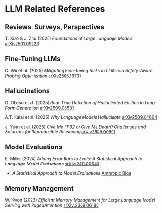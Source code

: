 # LLM Related References

## Reviews, Surveys, Perspectives
T. Xiao & J. Zhu (2025) _Foundations of Large Language Models_ [arXiv2501.09223](https://arxiv.org/pdf/2501.09223)

## Fine-Tuning LLMs
C. Wu et al. (2025) _Mitigating Fine-tuning Risks in LLMs via Safety-Aware Probing Optimization_ [arXiv2505.16737](https://arxiv.org/html/2505.16737v1)

## Hallucinations
O. Obeso et al. (2025) _Real-Time Detection of Hallucinated Entities in Long-Form Generation_ [arXiv2509.03531](https://arxiv.org/pdf/2509.03531)

A.T. Kalai et al. (2025) _Why Language Models Hallucinate_ [arXiv2509.04664](https://www.arxiv.org/pdf/2509.04664)

J. Yuan et al. (2025) _Give Me FP32 or Give Me Death?
Challenges and Solutions for Reproducible Reasoning_ [arXiv2506.09501](https://arxiv.org/pdf/2506.09501)

## Model Evaluations
E. Miller (2024) _Adding Error Bars to Evals: A Statistical Approach to Language Model Evaluations_ [arXiv:2411.00640](https://arxiv.org/pdf/2411.00640)
  - _A Statistical Approach to Model Evaluations_ [Anthropic Blog](https://www.anthropic.com/research/statistical-approach-to-model-evals)

## Memory Management
W. Kwon (2023) _Efficient Memory Management for Large Language Model Serving with PagedAttention_ [arXiv:2309.06180](https://arxiv.org/pdf/2309.06180)
